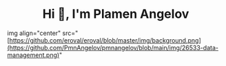 <h1 align="center">Hi 👋, I'm Plamen Angelov</h1>

img align="center" src="[https://github.com/eroval/eroval/blob/master/img/background.png](https://github.com/PmnAngelov/pmnangelov/blob/main/img/26533-data-management.png)" 




